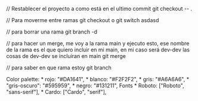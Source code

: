 // Restablecer el proyecto a como está en el ultimo commit
git checkout -- .

// Para moverme entre ramas
git checkout <nombre-de-la-rama> o git switch <nombre-de-la-rama>
asdasd

// para borrar una rama
git branch -d <nombre-de-la-rama>

// para hacer un merge, me voy a la rama main y ejecuto esto, ese nombre de la rama es el que quiero incluir en mi main, en mi caso será dev-dev las cosas de dev-dev se incluiran en main
git merge <nombre-de-la-rama>

// para saber en que rama estoy 
git branch

Color palette:
    * rojo: "#DA1641",
    * blanco: "#F2F2F2",
    * gris: "#A6A6A6",
    * "gris-oscuro": "#595959",
    * negro: "#131211",
Fonts
    * Roboto: ["Roboto", "sans-serif"],
    * Cardo: ["Cardo", "serif"],
